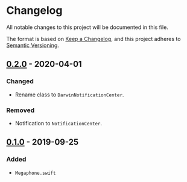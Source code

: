 # Changelog
All notable changes to this project will be documented in this file.

The format is based on [Keep a Changelog](https://keepachangelog.com/en/1.0.0/),
and this project adheres to [Semantic Versioning](https://semver.org/spec/v2.0.0.html).

## [0.2.0] - 2020-04-01
### Changed
- Rename class to `DarwinNotificationCenter`.

### Removed
- Notification to `NotificationCenter`.

## [0.1.0] - 2019-09-25
### Added
- `Megaphone.swift`

[0.2.0]: https://github.com/jasonnam/DarwinNotificationCenter/compare/0.1.0...0.2.0
[0.1.0]: https://github.com/jasonnam/DarwinNotificationCenter/releases/tag/0.1.0
